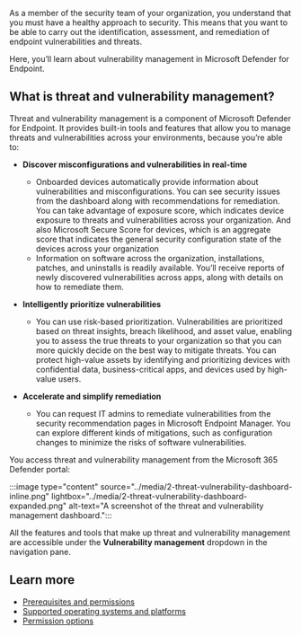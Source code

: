 As a member of the security team of your organization, you understand that you must have a healthy approach to security. This means that you want to be able to carry out the identification, assessment, and remediation of endpoint vulnerabilities and threats.

Here, you’ll learn about vulnerability management in Microsoft Defender for Endpoint.  

## What is threat and vulnerability management?

Threat and vulnerability management is a component of Microsoft Defender for Endpoint. It provides built-in tools and features that allow you to manage threats and vulnerabilities across your environments, because you’re able to:

- **Discover misconfigurations and vulnerabilities in real-time**
  - Onboarded devices automatically provide information about vulnerabilities and  misconfigurations. You can see security issues from the dashboard along with recommendations for remediation. You can take advantage of exposure score, which indicates device exposure to threats and vulnerabilities across your organization. And also Microsoft Secure Score for devices, which is an aggregate score that indicates the general security configuration state of the devices across your organization
  - Information on software across the organization, installations, patches, and uninstalls is readily available. You’ll receive reports of newly discovered vulnerabilities across apps, along with details on how to remediate them.

- **Intelligently prioritize vulnerabilities**
  - You can use risk-based prioritization. Vulnerabilities are prioritized based on threat insights, breach likelihood, and asset value, enabling you to assess the true threats to your organization so that you can more quickly decide on the best way to mitigate threats. You can protect high-value assets by identifying and prioritizing devices with confidential data, business-critical apps, and devices used by high-value users.

- **Accelerate and simplify remediation**
  - You can request IT admins to remediate vulnerabilities from the  security recommendation pages in Microsoft Endpoint Manager. You can explore different kinds of mitigations, such as configuration changes to minimize the risks of software vulnerabilities.

You access threat and vulnerability management from the Microsoft 365 Defender portal:

  :::image type="content" source="../media/2-threat-vulnerability-dashboard-inline.png" lightbox="../media/2-threat-vulnerability-dashboard-expanded.png" alt-text="A screenshot of the threat and vulnerability management dashboard.":::

All the features and tools that make up threat and vulnerability management are accessible under the **Vulnerability management** dropdown in the navigation pane.

## Learn more

- [Prerequisites and permissions](/microsoft-365/security/defender-endpoint/tvm-prerequisites?view=o365-worldwide&preserve-view=true)
- [Supported operating systems and platforms](/microsoft-365/security/defender-endpoint/tvm-supported-os?view=o365-worldwide&preserve-view=true)
- [Permission options](/microsoft-365/security/defender-endpoint/user-roles?view=o365-worldwide&preserve-view=true)
